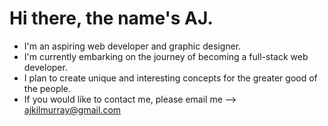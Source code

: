 # Hi there, the name's AJ.
- I'm an aspiring web developer and graphic designer.
- I'm currently embarking on the journey of becoming a full-stack web developer.
- I plan to create unique and interesting concepts for the greater good of the people.
- If you would like to contact me, please email me --> ajkilmurray@gmail.com

<!---
AJKilmurray/AJKilmurray is a ✨ special ✨ repository because its `README.md` (this file) appears on your GitHub profile.
You can click the Preview link to take a look at your changes.
--->
